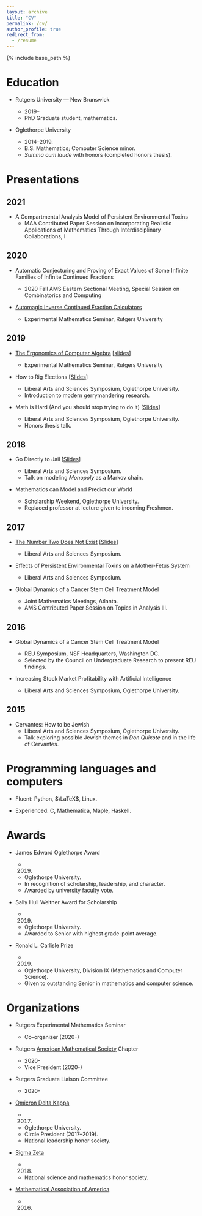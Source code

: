 ```yaml
---
layout: archive
title: "CV"
permalink: /cv/
author_profile: true
redirect_from:
  - /resume
---
```


{% include base_path %}

Education
=========

* Rutgers University — New Brunswick
    * 2019–
    * PhD Graduate student, mathematics.

* Oglethorpe University
    * 2014–2019.
    * B.S. Mathematics; Computer Science minor.
    * *Summa cum laude* with honors (completed honors thesis).

Presentations
=============

2021
----

- A Compartmental Analysis Model of Persistent Environmental Toxins
    - MAA Contributed Paper Session on Incorporating Realistic Applications of Mathematics Through Interdisciplinary Collaborations, I

2020
----

- Automatic Conjecturing and Proving of Exact Values of Some Infinite Families of Infinite Continued Fractions
    - 2020 Fall AMS Eastern Sectional Meeting, Special Session on Combinatorics and Computing

- [Automagic Inverse Continued Fraction Calculators](https://vimeo.com/463161063)
    - Experimental Mathematics Seminar, Rutgers University

2019
----

* [The Ergonomics of Computer Algebra](https://vimeo.com/367240163) \[[slides](//sites.math.rutgers.edu/~zeilberg/expmath/RobertDB19.pdf)\]
    * Experimental Mathematics Seminar, Rutgers University

* How to Rig Elections \[[Slides](/files/lass-2019-gerry.pdf)\]
    * Liberal Arts and Sciences Symposium, Oglethorpe University.
    * Introduction to modern gerrymandering research.

* Math is Hard (And you should stop trying to do it)
  \[[Slides](/files/lass-2019-honors.pdf)\]
    * Liberal Arts and Sciences Symposium, Oglethorpe University.
    * Honors thesis talk.

2018
----

* Go Directly to Jail \[[Slides](/files/lass-2018-markov.pdf)\]
    * Liberal Arts and Sciences Symposium.
    * Talk on modeling *Monopoly* as a Markov chain.

* Mathematics can Model and Predict our World
    * Scholarship Weekend, Oglethorpe University.
    * Replaced professor at lecture given to incoming Freshmen.

2017
----

* [The Number Two Does Not Exist](https://www.youtube.com/watch?v=CV7EZ-ZB9k8)
  \[[Slides](/files/lass-2017-two.pdf)\]
    * Liberal Arts and Sciences Symposium.

* Effects of Persistent Environmental Toxins on a Mother-Fetus System
    * Liberal Arts and Sciences Symposium.

* Global Dynamics of a Cancer Stem Cell Treatment Model
    * Joint Mathematics Meetings, Atlanta.
    * AMS Contributed Paper Session on Topics in Analysis III.

2016
----

* Global Dynamics of a Cancer Stem Cell Treatment Model
    * REU Symposium, NSF Headquarters, Washington DC.
    * Selected by the Council on Undergraduate Research to present REU findings.

* Increasing Stock Market Profitability with Artificial Intelligence
    * Liberal Arts and Sciences Symposium, Oglethorpe University.

2015
----

* Cervantes: How to be Jewish
    * Liberal Arts and Sciences Symposium, Oglethorpe University.
    * Talk exploring possible Jewish themes in *Don Quixote* and in the life of
      Cervantes.

Programming languages and computers
===================================

* Fluent: Python, $\LaTeX$, Linux.

* Experienced: C, Mathematica, Maple, Haskell.

Awards
======

* James Edward Oglethorpe Award
    * 2019.
    * Oglethorpe University.
    * In recognition of scholarship, leadership, and character.
    * Awarded by university faculty vote.

* Sally Hull Weltner Award for Scholarship
    * 2019.
    * Oglethorpe University.
    * Awarded to Senior with highest grade-point average.

* Ronald L. Carlisle Prize
    * 2019.
    * Oglethorpe University, Division IX (Mathematics and Computer Science).
    * Given to outstanding Senior in mathematics and computer science.

Organizations
=============

* Rutgers Experimental Mathematics Seminar
    * Co-organizer (2020-)

* Rutgers [American Mathematical Society](https://www.ams.org/) Chapter
    * 2020-
    * Vice President (2020-)

* Rutgers Graduate Liaison Committee
    * 2020-

* [Omicron Delta Kappa](https://odk.org/)
    * 2017.
    * Oglethorpe University.
    * Circle President (2017–2019).
    * National leadership honor society.

* [Sigma Zeta](https://www.sigmazeta.org/)
    * 2018.
    * National science and mathematics honor society.

* [Mathematical Association of America](https://www.maa.org/)
    * 2016.
